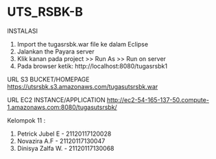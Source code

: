 # UTS_RSBK-B

INSTALASI
1. Import the tugasrsbk.war file ke dalam Eclipse
2. Jalankan the Payara server
3. Klik kanan pada project >> Run As >> Run on server
4. Pada browser ketik: http://localhost:8080/tugasrsbk1

URL S3 BUCKET/HOMEPAGE
https://utsrsbk.s3.amazonaws.com/tugasutsrsbk.war



URL EC2 INSTANCE/APPLICATION
http://ec2-54-165-137-50.compute-1.amazonaws.com:8080/tugasutsrsbk/

Kelompok 11 :
1. Petrick Jubel E  - 21120117120028
2. Novazira A.F     - 21120117130047
3. Dinisya Zalfa W. - 21120117130068
